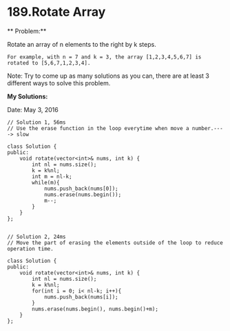 # 189.Rotate Array

** Problem:**

Rotate an array of n elements to the right by k steps.

    For example, with n = 7 and k = 3, the array [1,2,3,4,5,6,7] is rotated to [5,6,7,1,2,3,4].

Note:
Try to come up as many solutions as you can, there are at least 3 different ways to solve this problem.


**My Solutions:**

Date: May 3, 2016

    // Solution 1, 56ms
    // Use the erase function in the loop everytime when move a number.----> slow

    class Solution {
    public:
        void rotate(vector<int>& nums, int k) {
            int nl = nums.size();
            k = k%nl;
            int m = nl-k;
            while(m){
                nums.push_back(nums[0]);
                nums.erase(nums.begin());
                m--;
            }
        }
    };
    
    
    // Solution 2, 24ms
    // Move the part of erasing the elements outside of the loop to reduce operation time.
    
    class Solution {
    public:
        void rotate(vector<int>& nums, int k) {
            int nl = nums.size();
            k = k%nl;
            for(int i = 0; i< nl-k; i++){
                nums.push_back(nums[i]);
            }
            nums.erase(nums.begin(), nums.begin()+m);
        }
    };
    


